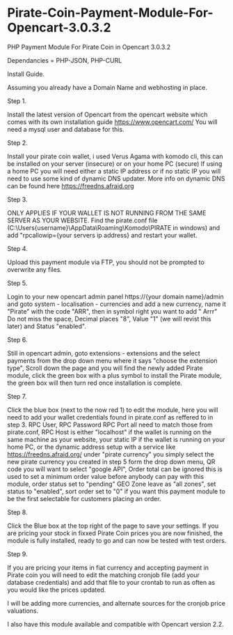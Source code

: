 # Pirate-Coin-Payment-Module-For-Opencart-3.0.3.2
PHP Payment Module For Pirate Coin in Opencart 3.0.3.2

Dependancies = PHP-JSON, PHP-CURL

Install Guide.

Assuming you already have a Domain Name and webhosting in place.

Step 1.

Install the latest version of Opencart from the opencart website which comes with its own installation guide https://www.opencart.com/
You will need a mysql user and database for this.

Step 2.

Install your pirate coin wallet, i used Verus Agama with komodo cli, this can be installed on your server (insecure) or on your home PC (secure) If using a home PC you will need either a static IP address or if no static IP you will need to use some kind of dynamic DNS updater. More info on dynamic DNS can be found here https://freedns.afraid.org

Step 3.

ONLY APPLIES IF YOUR WALLET IS NOT RUNNING FROM THE SAME SERVER AS YOUR WEBSITE.
Find the pirate.conf file (C:\Users\{username}\AppData\Roaming\Komodo\PIRATE in windows) and add "rpcallowip={your servers ip address} and restart your wallet.

Step 4.

Upload this payment module via FTP, you should not be prompted to overwrite any files.

Step 5.

Login to your new opencart admin panel https://{your domain name}/admin and goto system - localisation - currencies and add a new currency, name it "Pirate" with the code "ARR", then in symbol right you want to add " Arrr" Do not miss the space, Decimal places "8", Value "1" (we will revist this later) and Status "enabled".

Step 6.

Still in opencart admin, goto extensions - extensions and the select payments from the drop down menu where it says "choose the extension type", Scroll down the page and you will find the newly added Pirate module, click the green box with a plus symbol to install the Pirate module, the green box will then turn red once installation is complete. 

Step 7.

Click the blue box (next to the now red 1) to edit the module, here you will need to add your wallet credentials found in pirate.conf as reffered to in step 3. RPC User, RPC Password RPC Port all need to match those from pirate.conf, RPC Host is either "localhost" if the wallet is running on the same machine as your website, your static IP if the wallet is running on your home PC, or the dynamic address setup with a service like https://freedns.afraid.org/ under "pirate currency" you simply select the new pirate currency you created in step 5 form the drop down menu, QR code you will want to select "google API", Order total can be ignored this is used to set a minimum order value before anybody can pay with this module, order status set to "pending" GEO Zone leave as "all zones", set status to "enabled", sort order set to "0" if you want this payment module to be the first selectable for customers placing an order.

Step 8.

Click the Blue box at the top right of the page to save your settings. If you are pricing your stock in fixxed Pirate Coin prices you are now finished, the module is fully installed, ready to go and can now be tested with test orders.

Step 9.

If you are pricing your items in fiat currency and accepting payment in Pirate coin you will need to edit the matching cronjob file (add your database credentials) and add that file to your crontab to run as often as you would like the prices updated.



I will be adding more currencies, and alternate sources for the cronjob price valuations.

I also have this module available and compatible with Opencart version 2.2.
